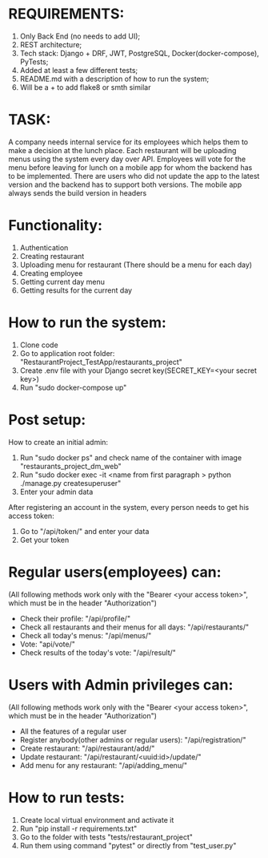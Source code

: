 # REQUIREMENTS:
1. Only Back End (no needs to add UI); 
2. REST architecture; 
3. Tech stack: Django + DRF, JWT, PostgreSQL, Docker(docker-compose), PyTests; 
4. Added at least a few different tests; 
5. README.md with a description of how to run the system; 
6. Will be a + to add flake8 or smth similar

# TASK:
A company needs internal service for its employees which helps them to
make a decision at the lunch place. Each restaurant will be uploading menus
using the system every day over API.
Employees will vote for the menu before leaving for lunch on a mobile app
for whom the backend has to be implemented. There are users who did not
update the app to the latest version and the backend has to support both
versions. The mobile app always sends the build version in headers

# Functionality:
1. Authentication 
2. Creating restaurant 
3. Uploading menu for restaurant (There should be a menu for each day)
4. Creating employee 
5. Getting current day menu 
6. Getting results for the current day

# How to run the system:
1. Clone code
2. Go to application root folder: "RestaurantProject_TestApp/restaurants_project"
3. Create .env file with your Django secret key(SECRET_KEY=&lt;your secret key&gt;)
4. Run "sudo docker-compose up"

# Post setup:
How to create an initial admin:
1. Run "sudo docker ps" and check name of the container with image "restaurants_project_dm_web"
2. Run "sudo docker exec -it &lt;name from first paragraph &gt; python ./manage.py createsuperuser"
3. Enter your admin data

After registering an account in the system, every person needs to get his access token:
1. Go to "/api/token/" and enter your data
2. Get your token

# Regular users(employees) can:
(All following methods work only with the "Bearer &lt;your access token&gt;", which must be in the header "Authorization")
- Check their profile: "/api/profile/"
- Check all restaurants and their menus for all days: "/api/restaurants/"
- Check all today's menus: "/api/menus/"
- Vote: "api/vote/"
- Check results of the today's vote: "/api/result/"

# Users with Admin privileges can:
(All following methods work only with the "Bearer &lt;your access token&gt;", which must be in the header "Authorization")
- All the features of a regular user
- Register anybody(other admins or regular users): "/api/registration/"
- Create restaurant: "/api/restaurant/add/"
- Update restaurant: "/api/restaurant/&lt;uuid:id&gt;/update/"
- Add menu for any restaurant: "/api/adding_menu/"

# How to run tests:
1. Create local virtual environment and activate it
2. Run "pip install -r requirements.txt"
3. Go to the folder with tests "tests/restaurant_project"
4. Run them using command "pytest" or directly from "test_user.py"
